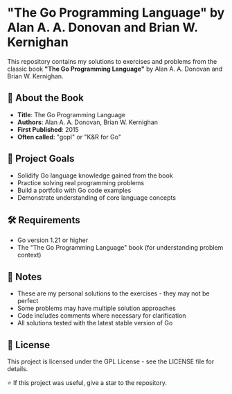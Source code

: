 # "The Go Programming Language" by Alan A. A. Donovan and Brian W. Kernighan

This repository contains my solutions to exercises and problems from the classic book **"The Go Programming Language"** by Alan A. A. Donovan and Brian W. Kernighan.

## 📖 About the Book

- **Title**: The Go Programming Language
- **Authors**: Alan A. A. Donovan, Brian W. Kernighan
- **First Published**: 2015
- **Often called**: "gopl" or "K&R for Go"

## 🎯 Project Goals

- Solidify Go language knowledge gained from the book
- Practice solving real programming problems
- Build a portfolio with Go code examples
- Demonstrate understanding of core language concepts

## 🛠 Requirements
- Go version 1.21 or higher
- The "The Go Programming Language" book (for understanding problem context)

## 📝 Notes
- These are my personal solutions to the exercises - they may not be perfect
- Some problems may have multiple solution approaches
- Code includes comments where necessary for clarification
- All solutions tested with the latest stable version of Go

## 📄 License
This project is licensed under the GPL License - see the LICENSE file for details.

⭐ If this project was useful, give a star to the repository.